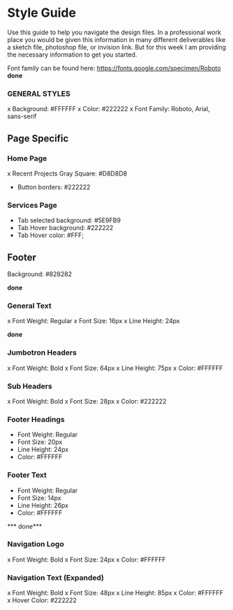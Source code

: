 # Style Guide
Use this guide to help you navigate the design files.  In a professional work place you would be given this information in many different deliverables like a sketch file, photoshop file, or invision link.  But for this week I am providing the necessary information to get you started.  

Font family can be found here: https://fonts.google.com/specimen/Roboto
**done**
### GENERAL STYLES
x Background: #FFFFFF
x Color: #222222
x Font Family: Roboto, Arial, sans-serif

## Page Specific

### Home Page
x Recent Projects Gray Square: #D8D8D8
- Button borders: #222222

### Services Page
- Tab selected background: #5E9FB9
- Tab Hover background: #222222
- Tab Hover color: #FFF;

## Footer 
Background: #828282


**done**
### General Text
x Font Weight: Regular
x Font Size: 16px
x Line Height: 24px


**done**
### Jumbotron Headers
x Font Weight: Bold
x Font Size: 64px
x Line Height: 75px
x Color: #FFFFFF

### Sub Headers
x Font Weight: Bold
x Font Size: 28px
x Color: #222222
   
### Footer Headings
- Font Weight: Regular
- Font Size: 20px
- Line Height: 24px
- Color: #FFFFFF

### Footer Text
- Font Weight: Regular
- Font Size: 14px
- Line Height: 26px
- Color: #FFFFFF


*** done***
### Navigation Logo
x Font Weight: Bold
x Font Size: 24px
x Color: #FFFFFF

### Navigation Text (Expanded)
x Font Weight: Bold
x Font Size: 48px
x Line Height: 85px
x Color: #FFFFFF
x Hover Color: #222222
